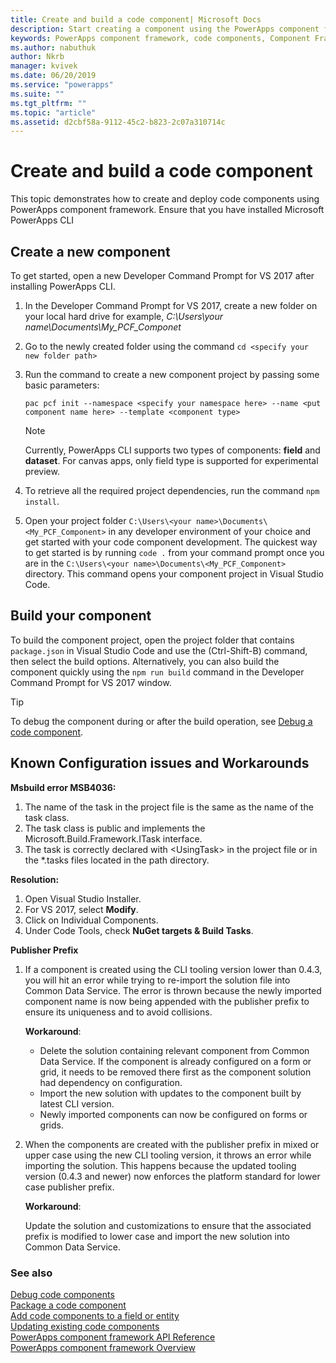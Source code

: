 ```yaml
---
title: Create and build a code component| Microsoft Docs
description: Start creating a component using the PowerApps component framework Tooling
keywords: PowerApps component framework, code components, Component Framework
ms.author: nabuthuk
author: Nkrb
manager: kvivek
ms.date: 06/20/2019
ms.service: "powerapps"
ms.suite: ""
ms.tgt_pltfrm: ""
ms.topic: "article"
ms.assetid: d2cbf58a-9112-45c2-b823-2c07a310714c
---
```


# Create and build a code component

This topic demonstrates how to create and deploy code components using PowerApps component framework. Ensure that you have installed Microsoft PowerApps CLI

## Create a new component

To get started, open a new Developer Command Prompt for VS 2017 after installing PowerApps CLI.

1. In the Developer Command Prompt for VS 2017, create a new folder on your local hard drive for example, *C:\Users\your name\Documents\My_PCF_Componet*
2. Go to the newly created folder using the command `cd <specify your new folder path>`
3. Run the command to create a new component project by passing some basic parameters:

    `pac pcf init --namespace <specify your namespace here> --name <put component name here> --template <component type>`
 
   > [!NOTE]
   > Currently, PowerApps CLI supports two types of components: **field** and **dataset**.  For canvas apps, only field type is supported for experimental preview.

4. To retrieve all the required project dependencies, run the command `npm install`.
5. Open your project folder `C:\Users\<your name>\Documents\<My_PCF_Component>` in any developer environment of your choice and get started with your code component development. The quickest way to get started is by running `code .` from your command prompt once you are in the `C:\Users\<your name>\Documents\<My_PCF_Component>` directory. This command opens your component project in Visual Studio Code.

## Build your component

To build the component project, open the project folder that contains `package.json` in Visual Studio Code and use the (Ctrl-Shift-B) command, then select the build options. Alternatively, you can also build the component quickly using the `npm run build` command in the Developer Command Prompt for VS 2017 window.

> [!TIP]
> To debug the component during or after the build operation, see [Debug a code component](debugging-custom-controls.md).

## Known Configuration issues and Workarounds

**Msbuild error MSB4036:**

1. The name of the task in the project file is the same as the name of the task class.
2. The task class is public and implements the Microsoft.Build.Framework.ITask interface.
3. The task is correctly declared with \<UsingTask> in the project file or in the *.tasks files located in the path directory.

**Resolution:**

1. Open Visual Studio Installer. 
1. For VS 2017, select **Modify**. 
1. Click on Individual Components.
1. Under Code Tools, check **NuGet targets & Build Tasks**.

**Publisher Prefix**

1. If a component is created using the CLI tooling version lower than 0.4.3,  you will hit an error while trying to re-import the solution file into Common Data Service. The error is thrown because the newly imported component name is now being appended with the publisher prefix to ensure its uniqueness and to avoid collisions.

    **Workaround**:
     - Delete the solution containing relevant component from Common Data Service. If the component is already configured on a form or grid, it needs to be removed there first as the component solution had dependency on configuration.  
    - Import the new solution with updates to the component built by latest CLI version.
    - Newly imported components can now be configured on forms or grids.  


2. When the components are created with the publisher prefix in mixed or upper case using the new CLI tooling version, it throws an error while importing the solution. This happens because the updated tooling version (0.4.3 and newer) now enforces the platform standard for lower case publisher prefix.

   **Workaround**:

    Update the solution and customizations to ensure that the associated prefix is modified to lower case and import the new solution into Common Data Service.


### See also

[Debug code components](debugging-custom-controls.md)<br/>
[Package a code component](import-custom-controls.md)<br/>
[Add code components to a field or entity](add-custom-controls-to-a-field-or-entity.md)<br/>
[Updating existing code components](updating-existing-controls.md)<br/>
[PowerApps component framework API Reference](reference/index.md)<br/>
[PowerApps component framework Overview](overview.md)
